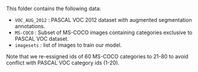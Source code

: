 This folder contains the following data:

  * `VOC_AUG_2012` : PASCAL VOC 2012 dataset with augmented segmentation annotations.
  * `MS-COCO` : Subset of MS-COCO images containing categories exclusive to PASCAL VOC dataset.
  * `imagesets` : list of images to train our model.

Note that we re-essigned ids of 60 MS-COCO categories to 21-80 to avoid conflict with PASCAL VOC category ids (1-20).    

